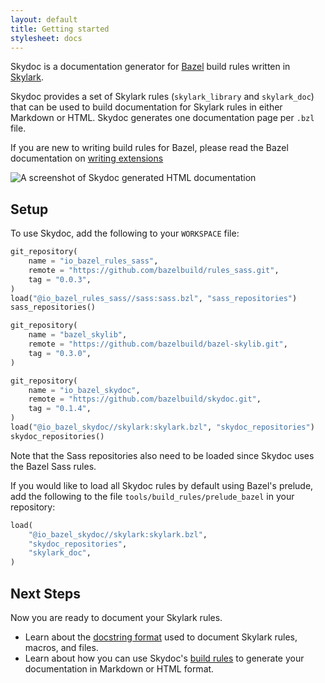 ```yaml
---
layout: default
title: Getting started
stylesheet: docs
---
```


Skydoc is a documentation generator for [Bazel](https://bazel.build) build rules
written in [Skylark](https://bazel.build/docs/skylark/index.html).

Skydoc provides a set of Skylark rules (`skylark_library` and `skylark_doc`)
that can be used to build documentation for Skylark rules in either Markdown or
HTML. Skydoc generates one documentation page per `.bzl` file.

If you are new to writing build rules for Bazel, please read the Bazel
documentation on [writing
extensions](https://www.bazel.build/docs/skylark/concepts.html)

<img src="/images/screenshot.png" class="responsive"
    alt="A screenshot of Skydoc generated HTML documentation">

## Setup

To use Skydoc, add the following to your `WORKSPACE` file:

```python
git_repository(
    name = "io_bazel_rules_sass",
    remote = "https://github.com/bazelbuild/rules_sass.git",
    tag = "0.0.3",
)
load("@io_bazel_rules_sass//sass:sass.bzl", "sass_repositories")
sass_repositories()

git_repository(
    name = "bazel_skylib",
    remote = "https://github.com/bazelbuild/bazel-skylib.git",
    tag = "0.3.0",
)

git_repository(
    name = "io_bazel_skydoc",
    remote = "https://github.com/bazelbuild/skydoc.git",
    tag = "0.1.4",
)
load("@io_bazel_skydoc//skylark:skylark.bzl", "skydoc_repositories")
skydoc_repositories()
```

Note that the Sass repositories also need to be loaded since Skydoc uses the
Bazel Sass rules.

If you would like to load all Skydoc rules by default using Bazel's prelude, add
the following to the file `tools/build_rules/prelude_bazel` in your repository:

```python
load(
    "@io_bazel_skydoc//skylark:skylark.bzl",
    "skydoc_repositories",
    "skylark_doc",
)
```

## Next Steps

Now you are ready to document your Skylark rules.

* Learn about the [docstring format][format] used to document Skylark rules,
  macros, and files.
* Learn about how you can use Skydoc's [build rules][generate] to generate your
  documentation in Markdown or HTML format.

[format]: writing.md
[generate]: generating.md
